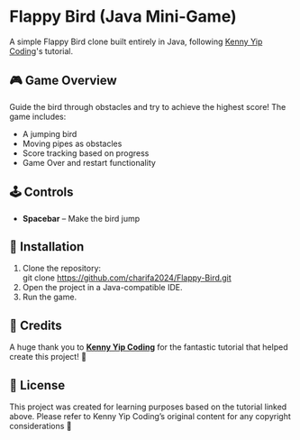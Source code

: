 # Flappy Bird (Java Mini-Game)  

A simple Flappy Bird clone built entirely in Java, following [Kenny Yip Coding](https://youtu.be/Xw2MEG-FBsE?si=n2bL_3MyAVed1ah_)'s tutorial.  

## 🎮 Game Overview  
Guide the bird through obstacles and try to achieve the highest score! The game includes:  
- A jumping bird  
- Moving pipes as obstacles  
- Score tracking based on progress  
- Game Over and restart functionality  

## 🕹️ Controls  
- **Spacebar** – Make the bird jump  

## 🔧 Installation  
1. Clone the repository:  
   git clone https://github.com/charifa2024/Flappy-Bird.git
2. Open the project in a Java-compatible IDE.  
3. Run the game.  

## 🙌 Credits  
A huge thank you to **[Kenny Yip Coding](https://youtu.be/Xw2MEG-FBsE?si=n2bL_3MyAVed1ah_)** for the fantastic tutorial that helped create this project! 🎉  

## 📜 License  
This project was created for learning purposes based on the tutorial linked above. Please refer to Kenny Yip Coding’s original content for any copyright considerations 🚀
